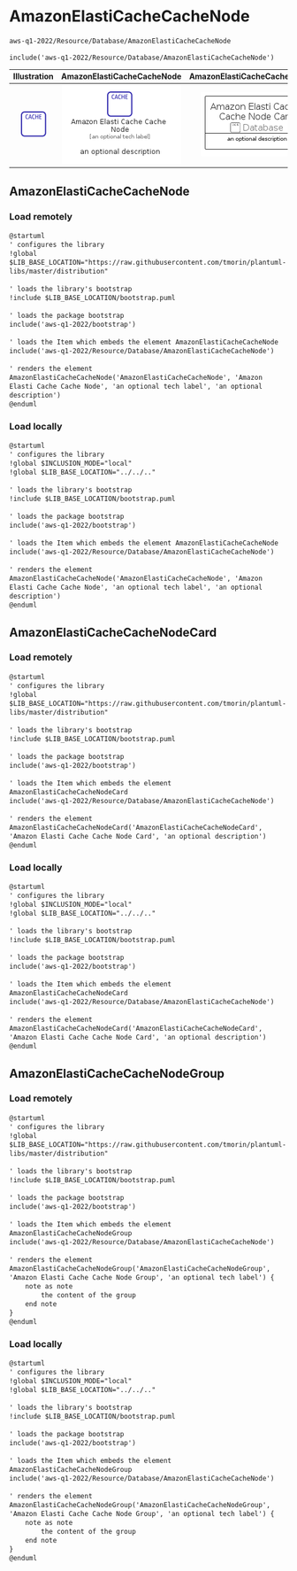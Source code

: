 # AmazonElastiCacheCacheNode


```text
aws-q1-2022/Resource/Database/AmazonElastiCacheCacheNode
```

```text
include('aws-q1-2022/Resource/Database/AmazonElastiCacheCacheNode')
```



| Illustration | AmazonElastiCacheCacheNode | AmazonElastiCacheCacheNodeCard | AmazonElastiCacheCacheNodeGroup |
| :---: | :---: | :---: | :---: |
| ![illustration for Illustration](../../../aws-q1-2022/Resource/Database/AmazonElastiCacheCacheNode.png) | ![illustration for AmazonElastiCacheCacheNode](../../../aws-q1-2022/Resource/Database/AmazonElastiCacheCacheNode.Local.png) | ![illustration for AmazonElastiCacheCacheNodeCard](../../../aws-q1-2022/Resource/Database/AmazonElastiCacheCacheNodeCard.Local.png) | ![illustration for AmazonElastiCacheCacheNodeGroup](../../../aws-q1-2022/Resource/Database/AmazonElastiCacheCacheNodeGroup.Local.png) |




## AmazonElastiCacheCacheNode

### Load remotely
```plantuml
@startuml
' configures the library
!global $LIB_BASE_LOCATION="https://raw.githubusercontent.com/tmorin/plantuml-libs/master/distribution"

' loads the library's bootstrap
!include $LIB_BASE_LOCATION/bootstrap.puml

' loads the package bootstrap
include('aws-q1-2022/bootstrap')

' loads the Item which embeds the element AmazonElastiCacheCacheNode
include('aws-q1-2022/Resource/Database/AmazonElastiCacheCacheNode')

' renders the element
AmazonElastiCacheCacheNode('AmazonElastiCacheCacheNode', 'Amazon Elasti Cache Cache Node', 'an optional tech label', 'an optional description')
@enduml
```

### Load locally
```plantuml
@startuml
' configures the library
!global $INCLUSION_MODE="local"
!global $LIB_BASE_LOCATION="../../.."

' loads the library's bootstrap
!include $LIB_BASE_LOCATION/bootstrap.puml

' loads the package bootstrap
include('aws-q1-2022/bootstrap')

' loads the Item which embeds the element AmazonElastiCacheCacheNode
include('aws-q1-2022/Resource/Database/AmazonElastiCacheCacheNode')

' renders the element
AmazonElastiCacheCacheNode('AmazonElastiCacheCacheNode', 'Amazon Elasti Cache Cache Node', 'an optional tech label', 'an optional description')
@enduml
```

## AmazonElastiCacheCacheNodeCard

### Load remotely
```plantuml
@startuml
' configures the library
!global $LIB_BASE_LOCATION="https://raw.githubusercontent.com/tmorin/plantuml-libs/master/distribution"

' loads the library's bootstrap
!include $LIB_BASE_LOCATION/bootstrap.puml

' loads the package bootstrap
include('aws-q1-2022/bootstrap')

' loads the Item which embeds the element AmazonElastiCacheCacheNodeCard
include('aws-q1-2022/Resource/Database/AmazonElastiCacheCacheNode')

' renders the element
AmazonElastiCacheCacheNodeCard('AmazonElastiCacheCacheNodeCard', 'Amazon Elasti Cache Cache Node Card', 'an optional description')
@enduml
```

### Load locally
```plantuml
@startuml
' configures the library
!global $INCLUSION_MODE="local"
!global $LIB_BASE_LOCATION="../../.."

' loads the library's bootstrap
!include $LIB_BASE_LOCATION/bootstrap.puml

' loads the package bootstrap
include('aws-q1-2022/bootstrap')

' loads the Item which embeds the element AmazonElastiCacheCacheNodeCard
include('aws-q1-2022/Resource/Database/AmazonElastiCacheCacheNode')

' renders the element
AmazonElastiCacheCacheNodeCard('AmazonElastiCacheCacheNodeCard', 'Amazon Elasti Cache Cache Node Card', 'an optional description')
@enduml
```

## AmazonElastiCacheCacheNodeGroup

### Load remotely
```plantuml
@startuml
' configures the library
!global $LIB_BASE_LOCATION="https://raw.githubusercontent.com/tmorin/plantuml-libs/master/distribution"

' loads the library's bootstrap
!include $LIB_BASE_LOCATION/bootstrap.puml

' loads the package bootstrap
include('aws-q1-2022/bootstrap')

' loads the Item which embeds the element AmazonElastiCacheCacheNodeGroup
include('aws-q1-2022/Resource/Database/AmazonElastiCacheCacheNode')

' renders the element
AmazonElastiCacheCacheNodeGroup('AmazonElastiCacheCacheNodeGroup', 'Amazon Elasti Cache Cache Node Group', 'an optional tech label') {
    note as note
        the content of the group
    end note
}
@enduml
```

### Load locally
```plantuml
@startuml
' configures the library
!global $INCLUSION_MODE="local"
!global $LIB_BASE_LOCATION="../../.."

' loads the library's bootstrap
!include $LIB_BASE_LOCATION/bootstrap.puml

' loads the package bootstrap
include('aws-q1-2022/bootstrap')

' loads the Item which embeds the element AmazonElastiCacheCacheNodeGroup
include('aws-q1-2022/Resource/Database/AmazonElastiCacheCacheNode')

' renders the element
AmazonElastiCacheCacheNodeGroup('AmazonElastiCacheCacheNodeGroup', 'Amazon Elasti Cache Cache Node Group', 'an optional tech label') {
    note as note
        the content of the group
    end note
}
@enduml
```

